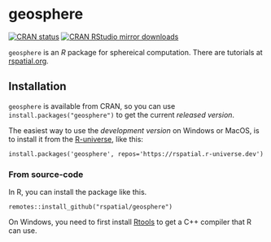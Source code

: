 # geosphere

[![CRAN
status](https://www.r-pkg.org/badges/version/geosphere)](https://cran.r-project.org/package=geosphere)
[![CRAN RStudio mirror downloads](http://cranlogs.r-pkg.org/badges/geosphere)](http://www.r-pkg.org/pkg/geosphere)


`geosphere` is an *R* package for sphereical computation. There are tutorials at [rspatial.org](https://rspatial.org/raster/sphere/index.html). 


## Installation

`geosphere` is available from CRAN, so you can use `install.packages("geosphere")` to get the current *released version*.

The easiest way to use the *development version* on Windows or MacOS, is to install it from the [R-universe](https://r-universe.dev/organizations/), like this:


```
install.packages('geosphere', repos='https://rspatial.r-universe.dev')
```


### From source-code

In R, you can install the package like this.

```
remotes::install_github("rspatial/geosphere")
```

On Windows, you need to first install [Rtools](https://cran.r-project.org/bin/windows/Rtools/) to get a C++ compiler that R can use. 

